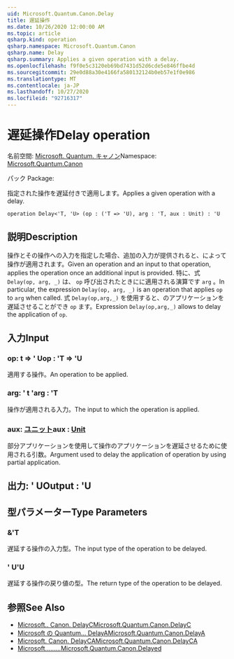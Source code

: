 ```yaml
---
uid: Microsoft.Quantum.Canon.Delay
title: 遅延操作
ms.date: 10/26/2020 12:00:00 AM
ms.topic: article
qsharp.kind: operation
qsharp.namespace: Microsoft.Quantum.Canon
qsharp.name: Delay
qsharp.summary: Applies a given operation with a delay.
ms.openlocfilehash: f9f0e5c3120eb69bd7431d52d6cde5e846ffbe4d
ms.sourcegitcommit: 29e0d88a30e4166fa580132124b0eb57e1f0e986
ms.translationtype: MT
ms.contentlocale: ja-JP
ms.lasthandoff: 10/27/2020
ms.locfileid: "92716317"
---
```

# <a name="delay-operation"></a><span data-ttu-id="d437a-102">遅延操作</span><span class="sxs-lookup"><span data-stu-id="d437a-102">Delay operation</span></span>

<span data-ttu-id="d437a-103">名前空間: [Microsoft. Quantum. キャノン](xref:Microsoft.Quantum.Canon)</span><span class="sxs-lookup"><span data-stu-id="d437a-103">Namespace: [Microsoft.Quantum.Canon](xref:Microsoft.Quantum.Canon)</span></span>

<span data-ttu-id="d437a-104">パック [](https://nuget.org/packages/)</span><span class="sxs-lookup"><span data-stu-id="d437a-104">Package: [](https://nuget.org/packages/)</span></span>


<span data-ttu-id="d437a-105">指定された操作を遅延付きで適用します。</span><span class="sxs-lookup"><span data-stu-id="d437a-105">Applies a given operation with a delay.</span></span>

```qsharp
operation Delay<'T, 'U> (op : ('T => 'U), arg : 'T, aux : Unit) : 'U
```


## <a name="description"></a><span data-ttu-id="d437a-106">説明</span><span class="sxs-lookup"><span data-stu-id="d437a-106">Description</span></span>

<span data-ttu-id="d437a-107">操作とその操作への入力を指定した場合、追加の入力が提供されると、によって操作が適用されます。</span><span class="sxs-lookup"><span data-stu-id="d437a-107">Given an operation and an input to that operation, applies the operation once an additional input is provided.</span></span>
<span data-ttu-id="d437a-108">特に、式 `Delay(op, arg, _)` は、 `op` 呼び出されたときにに適用される演算です `arg` 。</span><span class="sxs-lookup"><span data-stu-id="d437a-108">In particular, the expression `Delay(op, arg, _)` is an operation that applies `op` to `arg` when called.</span></span>
<span data-ttu-id="d437a-109">式 `Delay(op,arg,_)` を使用すると、のアプリケーションを遅延させることができ `op` ます。</span><span class="sxs-lookup"><span data-stu-id="d437a-109">Expression `Delay(op,arg,_)` allows to delay the application of `op`.</span></span>

## <a name="input"></a><span data-ttu-id="d437a-110">入力</span><span class="sxs-lookup"><span data-stu-id="d437a-110">Input</span></span>

### <a name="op--t--u"></a><span data-ttu-id="d437a-111">op: t => ' U</span><span class="sxs-lookup"><span data-stu-id="d437a-111">op : 'T => 'U</span></span> 

<span data-ttu-id="d437a-112">適用する操作。</span><span class="sxs-lookup"><span data-stu-id="d437a-112">An operation to be applied.</span></span>


### <a name="arg--t"></a><span data-ttu-id="d437a-113">arg: ' t '</span><span class="sxs-lookup"><span data-stu-id="d437a-113">arg : 'T</span></span>

<span data-ttu-id="d437a-114">操作が適用される入力。</span><span class="sxs-lookup"><span data-stu-id="d437a-114">The input to which the operation is applied.</span></span>


### <a name="aux--unit"></a><span data-ttu-id="d437a-115">aux: [ユニット](xref:microsoft.quantum.lang-ref.unit)</span><span class="sxs-lookup"><span data-stu-id="d437a-115">aux : [Unit](xref:microsoft.quantum.lang-ref.unit)</span></span>

<span data-ttu-id="d437a-116">部分アプリケーションを使用して操作のアプリケーションを遅延させるために使用される引数。</span><span class="sxs-lookup"><span data-stu-id="d437a-116">Argument used to delay the application of operation by using partial application.</span></span>



## <a name="output--u"></a><span data-ttu-id="d437a-117">出力: ' U</span><span class="sxs-lookup"><span data-stu-id="d437a-117">Output : 'U</span></span>



## <a name="type-parameters"></a><span data-ttu-id="d437a-118">型パラメーター</span><span class="sxs-lookup"><span data-stu-id="d437a-118">Type Parameters</span></span>

### <a name="t"></a><span data-ttu-id="d437a-119">&</span><span class="sxs-lookup"><span data-stu-id="d437a-119">'T</span></span>

<span data-ttu-id="d437a-120">遅延する操作の入力型。</span><span class="sxs-lookup"><span data-stu-id="d437a-120">The input type of the operation to be delayed.</span></span>
### <a name="u"></a><span data-ttu-id="d437a-121">' U</span><span class="sxs-lookup"><span data-stu-id="d437a-121">'U</span></span>

<span data-ttu-id="d437a-122">遅延する操作の戻り値の型。</span><span class="sxs-lookup"><span data-stu-id="d437a-122">The return type of the operation to be delayed.</span></span>

## <a name="see-also"></a><span data-ttu-id="d437a-123">参照</span><span class="sxs-lookup"><span data-stu-id="d437a-123">See Also</span></span>

- [<span data-ttu-id="d437a-124">Microsoft.. Canon. DelayC</span><span class="sxs-lookup"><span data-stu-id="d437a-124">Microsoft.Quantum.Canon.DelayC</span></span>](xref:Microsoft.Quantum.Canon.DelayC)
- [<span data-ttu-id="d437a-125">Microsoft の Quantum... DelayA</span><span class="sxs-lookup"><span data-stu-id="d437a-125">Microsoft.Quantum.Canon.DelayA</span></span>](xref:Microsoft.Quantum.Canon.DelayA)
- [<span data-ttu-id="d437a-126">Microsoft. Canon. DelayCA</span><span class="sxs-lookup"><span data-stu-id="d437a-126">Microsoft.Quantum.Canon.DelayCA</span></span>](xref:Microsoft.Quantum.Canon.DelayCA)
- [<span data-ttu-id="d437a-127">Microsoft.........</span><span class="sxs-lookup"><span data-stu-id="d437a-127">Microsoft.Quantum.Canon.Delayed</span></span>](xref:Microsoft.Quantum.Canon.Delayed)